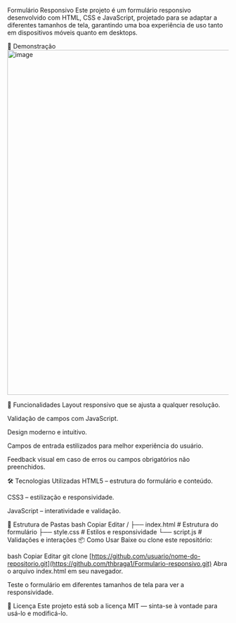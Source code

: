 Formulário Responsivo
Este projeto é um formulário responsivo desenvolvido com HTML, CSS e JavaScript, projetado para se adaptar a diferentes tamanhos de tela, garantindo uma boa experiência de uso tanto em dispositivos móveis quanto em desktops.

📸 Demonstração
<img width="794" height="784" alt="image" src="https://github.com/user-attachments/assets/ea51a4d4-4a59-4274-885b-2f536001f87a" />

🚀 Funcionalidades
Layout responsivo que se ajusta a qualquer resolução.

Validação de campos com JavaScript.

Design moderno e intuitivo.

Campos de entrada estilizados para melhor experiência do usuário.

Feedback visual em caso de erros ou campos obrigatórios não preenchidos.

🛠️ Tecnologias Utilizadas
HTML5 – estrutura do formulário e conteúdo.

CSS3 – estilização e responsividade.

JavaScript – interatividade e validação.

📂 Estrutura de Pastas
bash
Copiar
Editar
/
├── index.html        # Estrutura do formulário
├── style.css         # Estilos e responsividade
└── script.js         # Validações e interações
📦 Como Usar
Baixe ou clone este repositório:

bash
Copiar
Editar
git clone [https://github.com/usuario/nome-do-repositorio.git](https://github.com/thbraga1/Formulario-responsivo.git)
Abra o arquivo index.html em seu navegador.

Teste o formulário em diferentes tamanhos de tela para ver a responsividade.

📄 Licença
Este projeto está sob a licença MIT — sinta-se à vontade para usá-lo e modificá-lo.

